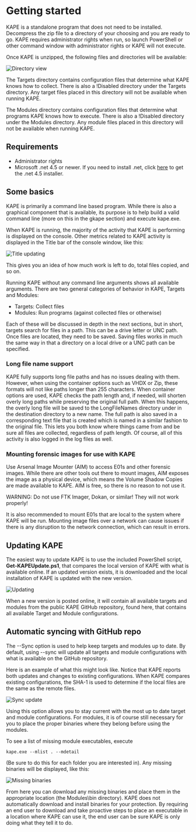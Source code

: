 # Getting started

KAPE is a standalone program that does not need to be installed. Decompress the zip file to a directory of your choosing and you are ready to go. KAPE requires administrator rights when run, so launch PowerShell or other command window with administrator rights or KAPE will not execute.

Once KAPE is unzipped, the following files and directories will be available:

![Directory view](https://raw.githubusercontent.com/EricZimmerman/KapeDocs/master/Pictures/dirView.jpg)

The Targets directory contains configuration files that determine what KAPE knows how to collect. There is also a !Disabled directory under the Targets directory. Any target files placed in this directory will not be available when running KAPE.

The Modules directory contains configuration files that determine what programs KAPE knows how to execute. There is also a !Disabled directory under the Modules directory. Any module files placed in this directory will not be available when running KAPE.

## Requirements
* Administrator rights
* Microsoft .net 4.5 or newer. If you need to install .net, click [here](https://www.microsoft.com/en-us/download/details.aspx?id=42642) to get the .net 4.5 installer.


## Some basics

KAPE is primarily a command line based program. While there is also a graphical component that is available, its purpose is to help build a valid command line (more on this in the gkape section) and execute kape.exe.

When KAPE is running, the majority of the activity that KAPE is performing is displayed on the console. Other metrics related to KAPE activity is displayed in the Title bar of the console window, like this:

![Title updating](https://raw.githubusercontent.com/EricZimmerman/KapeDocs/master/Pictures/titleUpdate.jpg)

This gives you an idea of how much work is left to do, total files copied, and so on.

Running KAPE without any command line arguments shows all available arguments. There are two general categories of behavior in KAPE, Targets and Modules:

* Targets: Collect files
* Modules: Run programs (against collected files or otherwise)

Each of these will be discussed in depth in the next sections, but in short, targets search for files in a path. This can be a drive letter or UNC path. Once files are located, they need to be saved. Saving files works in much the same way in that a directory on a local drive or a UNC path can be specified.

### Long file name support
KAPE fully supports long file paths and has no issues dealing with them. However, when using the container options such as VHDX or Zip, these formats will not like paths longer than 255 characters. When container options are used, KAPE checks the path length and, if needed, will shorten overly long paths while preserving the original full path. When this happens, the overly long file will be saved to the LongFileNames directory under in the destination directory to a new name. The full path is also saved in a corresponding text file that is created which is named in a similar fashion to the original file. This lets you both know where things came from and be sure all files are collected, regardless of path length. Of course, all of this activity is also logged in the log files as well.

### Mounting forensic images for use with KAPE

Use Arsenal Image Mounter (AIM) to access E01s and other forensic images. While there are other tools out there to mount images, AIM exposes the image as a physical device, which means the Volume Shadow Copies are made available to KAPE. AIM is free, so there is no reason to not use it.

WARNING: Do not use FTK Imager, Dokan, or similar! They will not work properly!

It is also recommended to mount E01s that are local to the system where KAPE will be run. Mounting image files over a network can cause issues if there is any disruption to the network connection, which can result in errors.

## Updating KAPE
The easiest way to update KAPE is to use the included PowerShell script, **Get-KAPEUpdate.ps1**, that compares the local version of KAPE with what is available online. If an updated version exists, it is downloaded and the local installation of KAPE is updated with the new version. 

![Updating](https://raw.githubusercontent.com/EricZimmerman/KapeDocs/master/Pictures/update.jpg)

When a new version is posted online, it will contain all available targets and modules from the public KAPE GitHub repository, found here, that contains all available Target and Module configurations.

## Automatic syncing with GitHub repo
The --Sync option is used to help keep targets and modules up to date. By default, using --sync will update all targets and module configurations with what is available on the GitHub repository.

Here is an example of what this might look like. Notice that KAPE reports both updates and changes to existing configurations. When KAPE compares existing configurations, the SHA-1 is used to determine if the local files are the same as the remote files.

![Sync update](https://raw.githubusercontent.com/EricZimmerman/KapeDocs/master/Pictures/updateSync.jpg)

Using this option allows you to stay current with the most up to date target and module configurations. For modules, it is of course still necessary for you to place the proper binaries where they belong before using the modules.

To see a list of missing module executables, execute

```
kape.exe --mlist . --mdetail 
```

(Be sure to do this for each folder you are interested in). Any missing binaries will be displayed, like this:

![Missing binaries](https://raw.githubusercontent.com/EricZimmerman/KapeDocs/master/Pictures/missingBinaries.jpg)

From here you can download any missing binaries and place them in the appropriate location (the Modules\bin directory). KAPE does not automatically download and install binaries for your protection. By requiring an end user to download and take proactive steps to place an executable in a location where KAPE can use it, the end user can be sure KAPE is only doing what they tell it to do.
